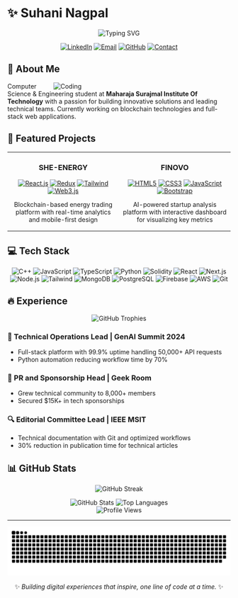 # ✨ Suhani Nagpal

<div align="center">
  <img src="https://readme-typing-svg.herokuapp.com?font=Fira+Code&size=25&duration=3000&pause=1000&color=F73BFFCC&center=true&vCenter=true&width=435&lines=Full+Stack+Developer;Blockchain+Enthusiast;Technical+Lead" alt="Typing SVG" />
</div>

<p align="center">
  <a href="https://linkedin.com/in/suhani-nagpal072/"><img src="https://img.shields.io/badge/LinkedIn-0077B5?style=for-the-badge&logo=linkedin&logoColor=white" alt="LinkedIn"/></a>
  <a href="mailto:suhaningpl05@gmail.com"><img src="https://img.shields.io/badge/Email-D14836?style=for-the-badge&logo=gmail&logoColor=white" alt="Email"/></a>
  <a href="https://github.com/suhaningpl"><img src="https://img.shields.io/badge/GitHub-100000?style=for-the-badge&logo=github&logoColor=white" alt="GitHub"/></a>
  <a href="tel:+919311372005"><img src="https://img.shields.io/badge/Contact-25D366?style=for-the-badge&logo=whatsapp&logoColor=white" alt="Contact"/></a>
</p>

## 🌈 About Me

<img align="right" alt="Coding" width="400" src="https://media.giphy.com/media/L1R1tvI9svkIWwpVYr/giphy.gif">

Computer Science & Engineering student at **Maharaja Surajmal Institute Of Technology** with a passion for building innovative solutions and leading technical teams. Currently working on blockchain technologies and full-stack web applications.

## 🚀 Featured Projects

<table>
  <tr>
    <td width="50%">
      <h3 align="center">SHE-ENERGY</h3>
      <div align="center">
        <a href="#" target="_blank"><img src="https://img.shields.io/badge/React-20232A?style=for-the-badge&logo=react&logoColor=61DAFB" alt="React.js"></a>
        <a href="#" target="_blank"><img src="https://img.shields.io/badge/Redux-593D88?style=for-the-badge&logo=redux&logoColor=white" alt="Redux"></a>
        <a href="#" target="_blank"><img src="https://img.shields.io/badge/Tailwind_CSS-38B2AC?style=for-the-badge&logo=tailwind-css&logoColor=white" alt="Tailwind"></a>
        <a href="#" target="_blank"><img src="https://img.shields.io/badge/Web3.js-F16822?style=for-the-badge&logo=web3.js&logoColor=white" alt="Web3.js"></a>
      </div>
      <p align="center">Blockchain-based energy trading platform with real-time analytics and mobile-first design</p>
    </td>
    <td width="50%">
      <h3 align="center">FINOVO</h3>
      <div align="center">
        <a href="#" target="_blank"><img src="https://img.shields.io/badge/HTML5-E34F26?style=for-the-badge&logo=html5&logoColor=white" alt="HTML5"></a>
        <a href="#" target="_blank"><img src="https://img.shields.io/badge/CSS3-1572B6?style=for-the-badge&logo=css3&logoColor=white" alt="CSS3"></a>
        <a href="#" target="_blank"><img src="https://img.shields.io/badge/JavaScript-F7DF1E?style=for-the-badge&logo=javascript&logoColor=black" alt="JavaScript"></a>
        <a href="#" target="_blank"><img src="https://img.shields.io/badge/Bootstrap-563D7C?style=for-the-badge&logo=bootstrap&logoColor=white" alt="Bootstrap"></a>
      </div>
      <p align="center">AI-powered startup analysis platform with interactive dashboard for visualizing key metrics</p>
    </td>
  </tr>
</table>

## 💻 Tech Stack

<p align="center">
  <img src="https://img.shields.io/badge/C%2B%2B-00599C?style=for-the-badge&logo=c%2B%2B&logoColor=white" alt="C++"/>
  <img src="https://img.shields.io/badge/JavaScript-F7DF1E?style=for-the-badge&logo=javascript&logoColor=black" alt="JavaScript"/>
  <img src="https://img.shields.io/badge/TypeScript-007ACC?style=for-the-badge&logo=typescript&logoColor=white" alt="TypeScript"/>
  <img src="https://img.shields.io/badge/Python-3776AB?style=for-the-badge&logo=python&logoColor=white" alt="Python"/>
  <img src="https://img.shields.io/badge/Solidity-363636?style=for-the-badge&logo=solidity&logoColor=white" alt="Solidity"/>
  <img src="https://img.shields.io/badge/React-20232A?style=for-the-badge&logo=react&logoColor=61DAFB" alt="React"/>
  <img src="https://img.shields.io/badge/Next.js-000000?style=for-the-badge&logo=next.js&logoColor=white" alt="Next.js"/>
  <img src="https://img.shields.io/badge/Node.js-43853D?style=for-the-badge&logo=node.js&logoColor=white" alt="Node.js"/>
  <img src="https://img.shields.io/badge/Tailwind_CSS-38B2AC?style=for-the-badge&logo=tailwind-css&logoColor=white" alt="Tailwind"/>
  <img src="https://img.shields.io/badge/MongoDB-4EA94B?style=for-the-badge&logo=mongodb&logoColor=white" alt="MongoDB"/>
  <img src="https://img.shields.io/badge/PostgreSQL-316192?style=for-the-badge&logo=postgresql&logoColor=white" alt="PostgreSQL"/>
  <img src="https://img.shields.io/badge/Firebase-FFCA28?style=for-the-badge&logo=firebase&logoColor=black" alt="Firebase"/>
  <img src="https://img.shields.io/badge/AWS-232F3E?style=for-the-badge&logo=amazon-aws&logoColor=white" alt="AWS"/>
  <img src="https://img.shields.io/badge/Git-F05032?style=for-the-badge&logo=git&logoColor=white" alt="Git"/>
</p>

## 🔥 Experience

<div align="center">
  <img src="https://github-profile-trophy.vercel.app/?username=suhaningpl&theme=radical&no-frame=false&no-bg=true&margin-w=15&margin-h=15&column=3&row=1" alt="GitHub Trophies"/>
</div>

### 🌟 Technical Operations Lead | GenAI Summit 2024
- Full-stack platform with 99.9% uptime handling 50,000+ API requests
- Python automation reducing workflow time by 70%

### 💫 PR and Sponsorship Head | Geek Room
- Grew technical community to 8,000+ members
- Secured $15K+ in tech sponsorships

### 🔍 Editorial Committee Lead | IEEE MSIT
- Technical documentation with Git and optimized workflows
- 30% reduction in publication time for technical articles

## 📊 GitHub Stats

<p align="center">
  <img src="https://github-readme-streak-stats.herokuapp.com/?user=suhaningpl&theme=radical&hide_border=false" alt="GitHub Streak"/>
</p>

<div align="center">
  <img src="https://github-readme-stats.vercel.app/api?username=suhaningpl&show_icons=true&theme=radical&count_private=true" alt="GitHub Stats" height="160"/>
  <img src="https://github-readme-stats.vercel.app/api/top-langs/?username=suhaningpl&layout=compact&theme=radical&hide_border=false" alt="Top Languages" height="160"/>
</div>

<div align="center">
  <img src="https://komarev.com/ghpvc/?username=suhaningpl&label=Profile%20views&color=ff69b4&style=flat" alt="Profile Views"/>
</div>

---

<div align="center">
  <img src="https://raw.githubusercontent.com/platane/snk/output/github-contribution-grid-snake-dark.svg" alt="Snake animation" />
</div>

<p align="center">✨ <i>Building digital experiences that inspire, one line of code at a time.</i> ✨</p>
